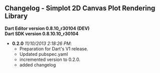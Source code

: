 ## Changelog - Simplot 2D Canvas Plot Rendering Library ##

**Dart Editor version 0.8.10\_r30104 (DEV)  
Dart SDK version 0.8.10.10_r30104**



- **0.2.0** *11/10/2013 2:18:26 PM*: 
  - Preparation for Dart's V1 release.
  - Updated pubspec.yaml
  - incremented version to 0.2.0.
  - added changelog

 